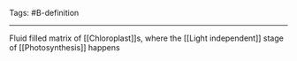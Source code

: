 Tags: #B-definition 

---
Fluid filled matrix of [[Chloroplast]]s, where the [[Light independent]] stage of [[Photosynthesis]] happens